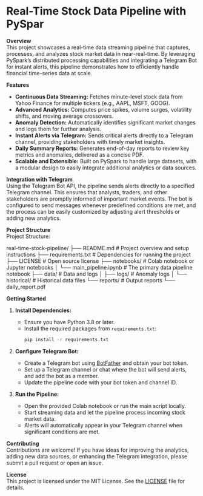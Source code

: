 # Real-Time Stock Data Pipeline with PySpar

**Overview**  
This project showcases a real-time data streaming pipeline that captures, processes, and analyzes stock market data in near-real-time. By leveraging PySpark’s distributed processing capabilities and integrating a Telegram Bot for instant alerts, this pipeline demonstrates how to efficiently handle financial time-series data at scale.

**Features**  
- **Continuous Data Streaming:** Fetches minute-level stock data from Yahoo Finance for multiple tickers (e.g., AAPL, MSFT, GOOG).  
- **Advanced Analytics:** Computes price spikes, volume surges, volatility shifts, and moving average crossovers.  
- **Anomaly Detection:** Automatically identifies significant market changes and logs them for further analysis.  
- **Instant Alerts via Telegram:** Sends critical alerts directly to a Telegram channel, providing stakeholders with timely market insights.  
- **Daily Summary Reports:** Generates end-of-day reports to review key metrics and anomalies, delivered as a concise PDF.  
- **Scalable and Extensible:** Built on PySpark to handle large datasets, with a modular design to easily integrate additional analytics or data sources.

**Integration with Telegram**  
Using the Telegram Bot API, the pipeline sends alerts directly to a specified Telegram channel. This ensures that analysts, traders, and other stakeholders are promptly informed of important market events. The bot is configured to send messages whenever predefined conditions are met, and the process can be easily customized by adjusting alert thresholds or adding new analytics.

**Project Structure**  
Project Structure:

real-time-stock-pipeline/
├── README.md           # Project overview and setup instructions
├── requirements.txt    # Dependencies for running the project
├── LICENSE             # Open source license
├── notebooks/          # Colab notebook or Jupyter notebooks
│   └── main_pipeline.ipynb  # The primary data pipeline notebook
├── data/               # Data and logs
│   ├── logs/           # Anomaly logs
│   └── historical/     # Historical data files
└── reports/            # Output reports
    └── daily_report.pdf


**Getting Started**  
1. **Install Dependencies:**  
   - Ensure you have Python 3.8 or later.  
   - Install the required packages from `requirements.txt`:
     ```bash
     pip install -r requirements.txt
     ```

2. **Configure Telegram Bot:**  
   - Create a Telegram bot using [BotFather](https://core.telegram.org/bots#botfather) and obtain your bot token.  
   - Set up a Telegram channel or chat where the bot will send alerts, and add the bot as a member.  
   - Update the pipeline code with your bot token and channel ID.

3. **Run the Pipeline:**  
   - Open the provided Colab notebook or run the main script locally.  
   - Start streaming data and let the pipeline process incoming stock market data.  
   - Alerts will automatically appear in your Telegram channel when significant conditions are met.

**Contributing**  
Contributions are welcome! If you have ideas for improving the analytics, adding new data sources, or enhancing the Telegram integration, please submit a pull request or open an issue. 

**License**  
This project is licensed under the MIT License. See the [LICENSE](LICENSE) file for details.

